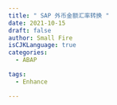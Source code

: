 ```yaml
---
title: " SAP 外币金额汇率转换 "
date: 2021-10-15
draft: false
author: Small Fire
isCJKLanguage: true
categories: 
  - ABAP

tags: 
  - Enhance

---
```




